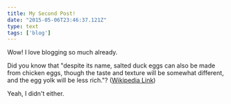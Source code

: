 ```yaml
---
title: My Second Post!
date: "2015-05-06T23:46:37.121Z"
type: text
tags: ['blog']
---
```


Wow! I love blogging so much already.

<!-- endexcerpt -->

Did you know that "despite its name, salted duck eggs can also be made from
chicken eggs, though the taste and texture will be somewhat different, and the
egg yolk will be less rich."?
([Wikipedia Link](https://en.wikipedia.org/wiki/Salted_duck_egg))

Yeah, I didn't either.
